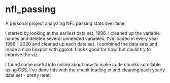 # nfl_passing
A personal project analyzing NFL passing stats over time

I started by looking at the earliest data set, 1996. I cleaned up the variable names and deleted several unneeded variables. I've loaded in every year 1996 - 2020 and cleaned up each data set. I combined the data sets and made a nice boxplot with ggplot. Looks good for now, but could try to improve the viz.

I found some useful info online about how to make code chunks scrollable using CSS. I've done this with the chunk loading in and cleaning each yearly data set - pretty neat!